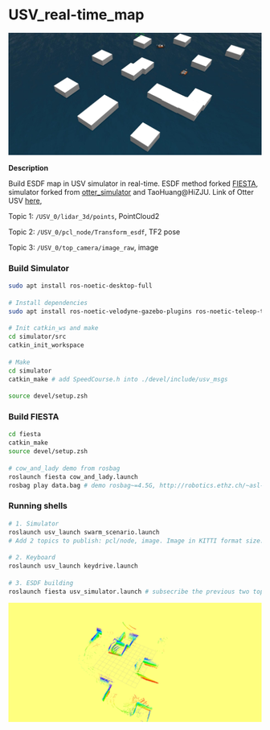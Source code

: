 # USV_real-time_map

![figure1](./figure/figure1.jpg)

**Description**

Build ESDF map in USV simulator in real-time. ESDF method forked [FIESTA](https://github.com/HKUST-Aerial-Robotics/FIESTA), simulator forked from [otter_simulator](https://github.com/jhlenes/usv_simulator) and TaoHuang@HiZJU. Link of Otter USV [here](https://www.maritimerobotics.com/otter), 

Topic 1: `/USV_0/lidar_3d/points`, PointCloud2

Topic 2: `/USV_0/pcl_node/Transform_esdf`, TF2 pose

Topic 3: `/USV_0/top_camera/image_raw`, image

### Build Simulator

```bash
sudo apt install ros-noetic-desktop-full

# Install dependencies
sudo apt install ros-noetic-velodyne-gazebo-plugins ros-noetic-teleop-twist-keyboard ros-noetic-xacro ros-noetic-pcl-conversions ros-noetic-robot-localization

# Init catkin_ws and make
cd simulator/src
catkin_init_workspace

# Make
cd simulator
catkin_make # add SpeedCourse.h into ./devel/include/usv_msgs

source devel/setup.zsh
```

### Build FIESTA

```bash
cd fiesta
catkin_make
source devel/setup.zsh

# cow_and_lady demo from rosbag
roslaunch fiesta cow_and_lady.launch
rosbag play data.bag # demo rosbag~=4.5G, http://robotics.ethz.ch/~asl-datasets/iros_2017_voxblox/data.bag
```

### Running shells

```bash
# 1. Simulator
roslaunch usv_launch swarm_scenario.launch
# Add 2 topics to publish: pcl/node, image. Image in KITTI format size.

# 2. Keyboard
roslaunch usv_launch keydrive.launch

# 3. ESDF building
roslaunch fiesta usv_simulator.launch # subsecribe the previous two topics
```

![figure2](./figure/figure2.png)

